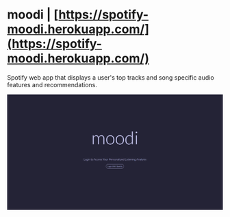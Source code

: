 # moodi | [https://spotify-moodi.herokuapp.com/](https://spotify-moodi.herokuapp.com/)
Spotify web app that displays a user's top tracks and song specific audio features and recommendations.

![screenshot](static/moodi.PNG)
